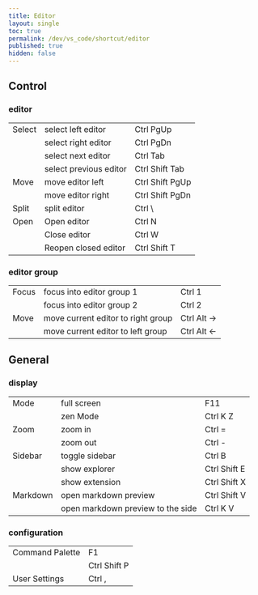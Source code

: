 ```yaml
---
title: Editor
layout: single
toc: true
permalink: /dev/vs_code/shortcut/editor
published: true
hidden: false
---
```


<head>
  <style>
    th {min-height:0px; padding:0px; border:0px;}
  </style>
</head>

## Control

### editor

| <!-- --> | <!-- -->     | <!-- -->     |
| :-       | :-           | :-           |
| Select | select left editor     | Ctrl PgUp      |
|        | select right editor    | Ctrl PgDn      |
|        | select next editor     | Ctrl Tab       |
|        | select previous editor | Ctrl Shift Tab |
| Move | move editor left  | Ctrl Shift PgUp |
|      | move editor right | Ctrl Shift PgDn |
| Split | split editor | Ctrl \\ |
| Open | Open editor          | Ctrl N       |
|      | Close editor         | Ctrl W       |
|      | Reopen closed editor | Ctrl Shift T |

### editor group

| <!-- --> | <!-- -->     | <!-- -->     |
| :-       | :-           | :-           |
| Focus | focus into editor group 1 | Ctrl 1 |
|       | focus into editor group 2 | Ctrl 2 |
| Move | move current editor to right group | Ctrl Alt → |
|      | move current editor to left group  | Ctrl Alt ← |

## General

### display
  
| <!-- --> | <!-- -->     | <!-- -->     |
| :-       | :-           | :-           |
| Mode | full screen | F11      |
|      | zen Mode    | Ctrl K Z |
| Zoom | zoom in  | Ctrl = |
|      | zoom out | Ctrl - |
| Sidebar | toggle sidebar | Ctrl B       |
|         | show explorer  | Ctrl Shift E |
|         | show extension | Ctrl Shift X |
| Markdown | open markdown preview             | Ctrl Shift V |
|          | open markdown preview to the side | Ctrl K V     |

### configuration

| <!-- -->        | <!-- -->     |
| :-              | :-           |
| Command Palette | F1           |
|                 | Ctrl Shift P |
| User Settings   | Ctrl ,       |
